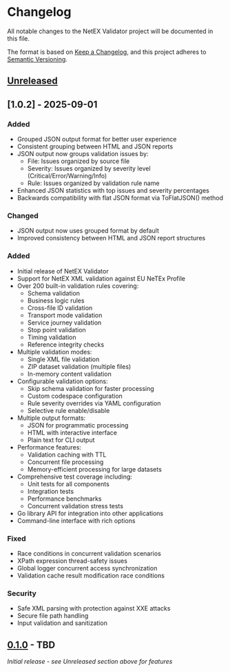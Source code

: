 # Changelog

All notable changes to the NetEX Validator project will be documented in this file.

The format is based on [Keep a Changelog](https://keepachangelog.com/en/1.0.0/),
and this project adheres to [Semantic Versioning](https://semver.org/spec/v2.0.0.html).

## [Unreleased]

## [1.0.2] - 2025-09-01

### Added
- Grouped JSON output format for better user experience
- Consistent grouping between HTML and JSON reports
- JSON output now groups validation issues by:
  - File: Issues organized by source file
  - Severity: Issues organized by severity level (Critical/Error/Warning/Info)
  - Rule: Issues organized by validation rule name
- Enhanced JSON statistics with top issues and severity percentages
- Backwards compatibility with flat JSON format via ToFlatJSON() method

### Changed
- JSON output now uses grouped format by default
- Improved consistency between HTML and JSON report structures

### Added
- Initial release of NetEX Validator
- Support for NetEX XML validation against EU NeTEx Profile
- Over 200 built-in validation rules covering:
  - Schema validation
  - Business logic rules
  - Cross-file ID validation
  - Transport mode validation
  - Service journey validation
  - Stop point validation
  - Timing validation
  - Reference integrity checks
- Multiple validation modes:
  - Single XML file validation
  - ZIP dataset validation (multiple files)
  - In-memory content validation
- Configurable validation options:
  - Skip schema validation for faster processing
  - Custom codespace configuration
  - Rule severity overrides via YAML configuration
  - Selective rule enable/disable
- Multiple output formats:
  - JSON for programmatic processing
  - HTML with interactive interface
  - Plain text for CLI output
- Performance features:
  - Validation caching with TTL
  - Concurrent file processing
  - Memory-efficient processing for large datasets
- Comprehensive test coverage including:
  - Unit tests for all components
  - Integration tests
  - Performance benchmarks
  - Concurrent validation stress tests
- Go library API for integration into other applications
- Command-line interface with rich options

### Fixed
- Race conditions in concurrent validation scenarios
- XPath expression thread-safety issues
- Global logger concurrent access synchronization
- Validation cache result modification race conditions

### Security
- Safe XML parsing with protection against XXE attacks
- Secure file path handling
- Input validation and sanitization

## [0.1.0] - TBD

_Initial release - see Unreleased section above for features_

[Unreleased]: https://github.com/theoremus-urban-solutions/netex-validator/compare/v0.1.0...HEAD
[0.1.0]: https://github.com/theoremus-urban-solutions/netex-validator/releases/tag/v0.1.0